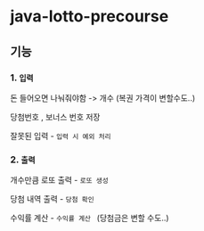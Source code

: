 # java-lotto-precourse

## 기능

### 1. `입력`
돈 들어오면 나눠줘야함 -> 개수 (복권 가격이 변할수도..)

당첨번호 , 보너스 번호 저장 

잘못된 입력 - `입력 시 예외 처리`

### 2. `출력`
개수만큼 로또 출력 - `로또 생성`

당첨 내역 출력 - `당첨 확인` 

수익률 계산 - `수익률 계산 ` (당첨금은 변할 수도..)
 
